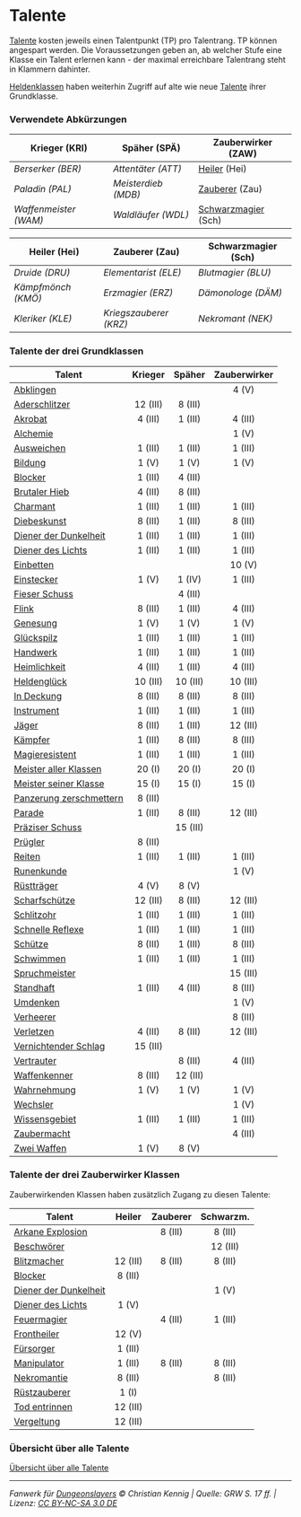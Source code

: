 # Talente

[Talente](talente.md) kosten jeweils einen Talentpunkt (TP) pro Talentrang. TP können angespart werden. Die Voraussetzungen geben an, ab welcher Stufe eine Klasse ein Talent erlernen kann - der maximal erreichbare Talentrang steht in Klammern dahinter.

[Heldenklassen](charaktere-heldenklassen.md) haben weiterhin Zugriff auf alte wie neue [Talente](talente.md) ihrer Grundklasse.

### Verwendete Abkürzungen

| Krieger (KRI)         | Späher (SPÄ)        | Zauberwirker (ZAW)                                        |
| --------------------- | ------------------- | --------------------------------------------------------- |
| _Berserker (BER)_     | _Attentäter (ATT)_  | [Heiler](charaktere-klasse-heiler.md) (Hei)               |
| _Paladin (PAL)_       | _Meisterdieb (MDB)_ | [Zauberer](charaktere-klasse-zauberer.md) (Zau)           |
| _Waffenmeister (WAM)_ | _Waldläufer (WDL)_  | [Schwarzmagier](charaktere-klasse-schwarzmagier.md) (Sch) |

| Heiler (Hei)       | Zauberer (Zau)         | Schwarzmagier (Sch) |
| ------------------ | ---------------------- | ------------------- |
| _Druide (DRU)_     | _Elementarist (ELE)_   | _Blutmagier (BLU)_  |
| _Kämpfmönch (KMÖ)_ | _Erzmagier (ERZ)_      | _Dämonologe (DÄM)_  |
| _Kleriker (KLE)_   | _Kriegszauberer (KRZ)_ | _Nekromant (NEK)_   |

### Talente der drei Grundklassen

| Talent                                                        | Krieger  |  Späher  | Zauberwirker |
| ------------------------------------------------------------- | :------: | :------: | :----------: |
| [Abklingen](talente/abklingen.md)                             |          |          |    4 (V)     |
| [Aderschlitzer](talente/aderschlitzer.md)                     | 12 (III) | 8 (III)  |              |
| [Akrobat](talente/akrobat.md)                                 | 4 (III)  | 1 (III)  |   4 (III)    |
| [Alchemie](talente/alchemie.md)                               |          |          |    1 (V)     |
| [Ausweichen](talente/ausweichen.md)                           | 1 (III)  | 1 (III)  |   1 (III)    |
| [Bildung](talente/bildung.md)                                 |  1 (V)   |  1 (V)   |    1 (V)     |
| [Blocker](talente/blocker.md)                                 | 1 (III)  | 4 (III)  |              |
| [Brutaler Hieb](talente/brutaler-hieb.md)                     | 4 (III)  | 8 (III)  |              |
| [Charmant](talente/charmant.md)                               | 1 (III)  | 1 (III)  |   1 (III)    |
| [Diebeskunst](talente/diebeskunst.md)                         | 8 (III)  | 1 (III)  |   8 (III)    |
| [Diener der Dunkelheit](talente/diener-der-dunkelheit.md)     | 1 (III)  | 1 (III)  |   1 (III)    |
| [Diener des Lichts](talente/diener-des-lichts.md)             | 1 (III)  | 1 (III)  |   1 (III)    |
| [Einbetten](talente/einbetten.md)                             |          |          |    10 (V)    |
| [Einstecker](talente/einstecker.md)                           |  1 (V)   |  1 (IV)  |   1 (III)    |
| [Fieser Schuss](talente/fieser-schuss.md)                     |          | 4 (III)  |              |
| [Flink](talente/flink.md)                                     | 8 (III)  | 1 (III)  |   4 (III)    |
| [Genesung](talente/genesung.md)                               |  1 (V)   |  1 (V)   |    1 (V)     |
| [Glückspilz](talente/glueckspilz.md)                          | 1 (III)  | 1 (III)  |   1 (III)    |
| [Handwerk](talente/handwerk.md)                               | 1 (III)  | 1 (III)  |   1 (III)    |
| [Heimlichkeit](talente/heimlichkeit.md)                       | 4 (III)  | 1 (III)  |   4 (III)    |
| [Heldenglück](talente/heldenglueck.md)                        | 10 (III) | 10 (III) |   10 (III)   |
| [In Deckung](talente/in-deckung.md)                           | 8 (III)  | 8 (III)  |   8 (III)    |
| [Instrument](talente/instrument.md)                           | 1 (III)  | 1 (III)  |   1 (III)    |
| [Jäger](talente/jaeger.md)                                    | 8 (III)  | 1 (III)  |   12 (III)   |
| [Kämpfer](talente/kaempfer.md)                                | 1 (III)  | 8 (III)  |   8 (III)    |
| [Magieresistent](talente/magieresistent.md)                   | 1 (III)  | 1 (III)  |   1 (III)    |
| [Meister aller Klassen](talente/meister-aller-klassen.md)     |  20 (I)  |  20 (I)  |    20 (I)    |
| [Meister seiner Klasse](talente/meister-seiner-klasse.md)     |  15 (I)  |  15 (I)  |    15 (I)    |
| [Panzerung zerschmettern](talente/panzerung-zerschmettern.md) | 8 (III)  |          |              |
| [Parade](talente/parade.md)                                   | 1 (III)  | 8 (III)  |   12 (III)   |
| [Präziser Schuss](talente/praeziser-schuss.md)                |          | 15 (III) |              |
| [Prügler](talente/pruegler.md)                                | 8 (III)  |          |              |
| [Reiten](talente/reiten.md)                                   | 1 (III)  | 1 (III)  |   1 (III)    |
| [Runenkunde](talente/runenkunde.md)                           |          |          |    1 (V)     |
| [Rüstträger](talente/ruesttraeger.md)                         |  4 (V)   |  8 (V)   |              |
| [Scharfschütze](talente/scharfschuetze.md)                    | 12 (III) | 8 (III)  |   12 (III)   |
| [Schlitzohr](talente/schlitzohr.md)                           | 1 (III)  | 1 (III)  |   1 (III)    |
| [Schnelle Reflexe](talente/schnelle-reflexe.md)               | 1 (III)  | 1 (III)  |   1 (III)    |
| [Schütze](talente/schuetze.md)                                | 8 (III)  | 1 (III)  |   8 (III)    |
| [Schwimmen](talente/schwimmen.md)                             | 1 (III)  | 1 (III)  |   1 (III)    |
| [Spruchmeister](talente/spruchmeister.md)                     |          |          |   15 (III)   |
| [Standhaft](talente/standhaft.md)                             | 1 (III)  | 4 (III)  |   8 (III)    |
| [Umdenken](talente/umdenken.md)                               |          |          |    1 (V)     |
| [Verheerer](talente/verheerer.md)                             |          |          |   8 (III)    |
| [Verletzen](talente/verletzen.md)                             | 4 (III)  | 8 (III)  |   12 (III)   |
| [Vernichtender Schlag](talente/vernichtender-schlag.md)       | 15 (III) |          |              |
| [Vertrauter](talente/vertrauter.md)                           |          | 8 (III)  |   4 (III)    |
| [Waffenkenner](talente/waffenkenner.md)                       | 8 (III)  | 12 (III) |              |
| [Wahrnehmung](talente/wahrnehmung.md)                         |  1 (V)   |  1 (V)   |    1 (V)     |
| [Wechsler](talente/wechsler.md)                               |          |          |    1 (V)     |
| [Wissensgebiet](talente/wissensgebiet.md)                     | 1 (III)  | 1 (III)  |   1 (III)    |
| [Zaubermacht](talente/zaubermacht.md)                         |          |          |   4 (III)    |
| [Zwei Waffen](talente/zwei-waffen.md)                         |  1 (V)   |  8 (V)   |              |

### Talente der drei Zauberwirker Klassen

Zauberwirkenden Klassen haben zusätzlich Zugang zu diesen Talente:

| Talent                                                    |  Heiler  | Zauberer | Schwarzm. |
| --------------------------------------------------------- | :------: | :------: | :-------: |
| [Arkane Explosion](talente/arkane-explosion.md)           |          | 8 (III)  |  8 (III)  |
| [Beschwörer](talente/beschwoerer.md)                      |          |          | 12 (III)  |
| [Blitzmacher](talente/blitzmacher.md)                     | 12 (III) | 8 (III)  |  8 (III)  |
| [Blocker](talente/blocker.md)                             | 8 (III)  |          |           |
| [Diener der Dunkelheit](talente/diener-der-dunkelheit.md) |          |          |   1 (V)   |
| [Diener des Lichts](talente/diener-des-lichts.md)         |  1 (V)   |          |           |
| [Feuermagier](talente/feuermagier.md)                     |          | 4 (III)  |  1 (III)  |
| [Frontheiler](talente/frontheiler.md)                     |  12 (V)  |          |           |
| [Fürsorger](talente/fuersorger.md)                        | 1 (III)  |          |           |
| [Manipulator](talente/manipulator.md)                     | 1 (III)  | 8 (III)  |  8 (III)  |
| [Nekromantie](talente/nekromantie.md)                     | 8 (III)  |          |  8 (III)  |
| [Rüstzauberer](talente/ruestzauberer.md)                  |  1 (I)   |          |           |
| [Tod entrinnen](talente/tod-entrinnen.md)                 | 12 (III) |          |           |
| [Vergeltung](talente/vergeltung.md)                       | 12 (III) |          |           |

### Übersicht über alle Talente

[Übersicht über alle Talente](../index-talente.md)

---

_Fanwerk für [Dungeonslayers](https://www.dungeonslayers.net/) © Christian Kennig | Quelle: GRW S. 17 ff. | Lizenz: [CC BY-NC-SA 3.0 DE](https://creativecommons.org/licenses/by-nc-sa/3.0/de/)_
